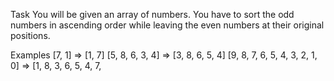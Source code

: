 Task
You will be given an array of numbers. You have to sort the odd numbers in ascending order while leaving the even numbers at their original positions.

Examples
[7, 1] => [1, 7]
[5, 8, 6, 3, 4] => [3, 8, 6, 5, 4]
[9, 8, 7, 6, 5, 4, 3, 2, 1, 0] => [1, 8, 3, 6, 5, 4, 7,
